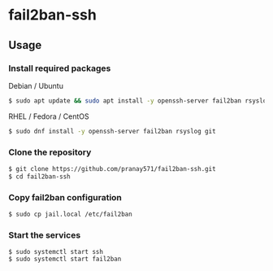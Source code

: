 # fail2ban-ssh

## Usage

### Install required packages
Debian / Ubuntu
```bash
$ sudo apt update && sudo apt install -y openssh-server fail2ban rsyslog git
```
RHEL / Fedora / CentOS
```bash
$ sudo dnf install -y openssh-server fail2ban rsyslog git
```

### Clone the repository
```bash
$ git clone https://github.com/pranay571/fail2ban-ssh.git
$ cd fail2ban-ssh
```

### Copy fail2ban configuration
```bash
$ sudo cp jail.local /etc/fail2ban
```

### Start the services
```
$ sudo systemctl start ssh
$ sudo systemctl start fail2ban
```

